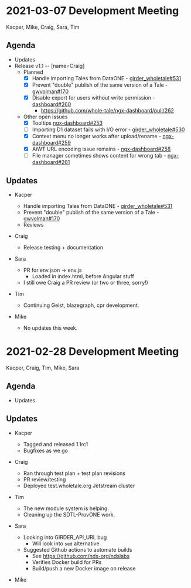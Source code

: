 2021-03-07 Development Meeting
==============================
Kacper, Mike, Craig, Sara, Tim

Agenda
------
* Updates
* Release v1.1 -- [name=Craig]
    * Planned
        - [x] Handle importing Tales from DataONE - [girder_wholetale#531](https://github.com/whole-tale/girder_wholetale/pull/531)
        - [x] Prevent "double" publish of the same version of a Tale - [gwvolman#170](https://github.com/whole-tale/gwvolman/pull/170)
        - [x] Disable export for users without write permission - [dashboard#260](https://github.com/whole-tale/ngx-dashboard/issues/260)
            * https://github.com/whole-tale/ngx-dashboard/pull/262
    * Other open issues
        - [x] Tooltips [ngx-dashboard#253](https://github.com/whole-tale/ngx-dashboard/pull/253)
        - [ ] Importing D1 dataset fails with I/O error - [girder_wholetale#530](https://github.com/whole-tale/girder_wholetale/issues/530)
        - [x] Context menu no longer works after upload/rename - [ngx-dashboard#259](https://github.com/whole-tale/ngx-dashboard/issues/259)
        - [x] AiWT URL encoding issue remains - [ngx-dashboard#258](https://github.com/whole-tale/ngx-dashboard/issues/258)
        - [ ] File manager sometimes shows content for wrong tab - [ngx-dashboard#261](https://github.com/whole-tale/ngx-dashboard/issues/261)

Updates
-------

* Kacper
    * Handle importing Tales from DataONE - [girder_wholetale#531](https://github.com/whole-tale/girder_wholetale/pull/531)
    * Prevent "double" publish of the same version of a Tale - [gwvolman#170](https://github.com/whole-tale/gwvolman/pull/170)
    * Reviews

* Craig
    * Release testing + documentation 

* Sara
    * PR for env.json -> env.js
        * Loaded in index.html, before Angular stuff
    * I still owe Craig a PR review (or two or three, sorry!)

* Tim
    * Continuing Geist, blazegraph, cpr development.
    
* Mike
    * No updates this week.

2021-02-28 Development Meeting
==============================
Kacper, Craig, Tim, Mike, Sara

Agenda
------
* Updates

Updates
-------

* Kacper
    * Tagged and released 1.1rc1
    * Bugfixes as we go

* Craig
    * Ran through test plan + test plan revisions
    * PR review/testing
    * Deployed test.wholetale.org Jetstream cluster

* Tim
    * The new module system is helping.
    * Cleaning up the SDTL-ProvONE work.

* Sara
    * Looking into GIRDER_API_URL bug
        * Will look into `sed` alternative
    * Suggested Github actions to automate builds
        * See https://github.com/nds-org/ndslabs
        * Verifies Docker build for PRs
        * Build/push a new Docker image on release

* Mike
